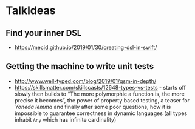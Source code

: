 # TalkIdeas

## Find your inner DSL
* https://mecid.github.io/2019/01/30/creating-dsl-in-swift/

## Getting the machine to write unit tests 
* http://www.well-typed.com/blog/2019/01/qsm-in-depth/
* https://skillsmatter.com/skillscasts/12648-types-vs-tests - starts off slowly then builds to “The more polymorphic a function is, the more precise it becomes”, the power of property based testing, a teaser for *Yoneda lemma* and finally after some poor questions, how it is impossible to guarantee correctness in dynamic languages (all types inhabit `Any` which has infinite cardinality) 
